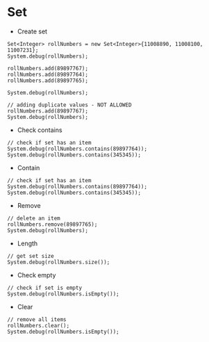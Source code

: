 # Set

* Create set

```apex
Set<Integer> rollNumbers = new Set<Integer>{11008890, 11008100, 11007231};
System.debug(rollNumbers);

rollNumbers.add(89897767);
rollNumbers.add(89897764);
rollNumbers.add(89897765);

System.debug(rollNumbers);

// adding duplicate values - NOT ALLOWED
rollNumbers.add(89897767);
System.debug(rollNumbers);
```

* Check contains

```apex
// check if set has an item
System.debug(rollNumbers.contains(89897764));
System.debug(rollNumbers.contains(345345));
```

* Contain

```apex
// check if set has an item
System.debug(rollNumbers.contains(89897764));
System.debug(rollNumbers.contains(345345));
```

* Remove

```apex
// delete an item
rollNumbers.remove(89897765);
System.debug(rollNumbers);
```

* Length

```apex
// get set size
System.debug(rollNumbers.size());
```

* Check empty

```apex
// check if set is empty
System.debug(rollNumbers.isEmpty());
```

* Clear

```apex
// remove all items
rollNumbers.clear();
System.debug(rollNumbers.isEmpty());
```
